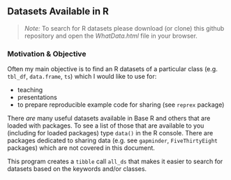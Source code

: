 ## Datasets Available in R

> *Note:* To search for R datasets please download (or clone) this github repository and open the *WhatData.html* file in your browser.

### Motivation & Objective

Often my main objective is to find an R datasets of a particular class (e.g. `tbl_df`, `data.frame`, `ts`) which I would like to use for: 

* teaching
* presentations 
* to prepare reproducible example code for sharing (see `reprex` package)

There *are* many useful datasets available in Base R and others that are loaded with packages. To see a list of those that are available to you (including for loaded packages) type `data()` in the R console. There are packages dedicated to sharing data (e.g. see `gapminder`, `FiveThirtyEight` packages) which are not covered in this document.

This program creates a `tibble` call `all_ds` that makes it easier to search for datasets based on the keywords and/or classes. 
